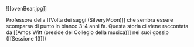 ![[ovenBear.jpg]]

Professore della [[Volta dei saggi (SilveryMoon)]] che sembra essere scomparsa di punto in bianco 3-4 anni fa. Questa storia ci viene raccontata da [[Amos Witt (preside del Collegio della musica)]] nei suoi gossip ([[Sessione 13]])